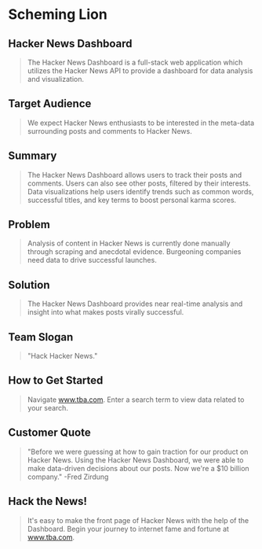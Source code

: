 # Scheming Lion #

<!-- 
> This material was originally posted [here](http://www.quora.com/What-is-Amazons-approach-to-product-development-and-product-management). It is reproduced here for posterities sake.

There is an approach called "working backwards" that is widely used at Amazon. They work backwards from the customer, rather than starting with an idea for a product and trying to bolt customers onto it. While working backwards can be applied to any specific product decision, using this approach is especially important when developing new products or features.

For new initiatives a product manager typically starts by writing an internal press release announcing the finished product. The target audience for the press release is the new/updated product's customers, which can be retail customers or internal users of a tool or technology. Internal press releases are centered around the customer problem, how current solutions (internal or external) fail, and how the new product will blow away existing solutions.

If the benefits listed don't sound very interesting or exciting to customers, then perhaps they're not (and shouldn't be built). Instead, the product manager should keep iterating on the press release until they've come up with benefits that actually sound like benefits. Iterating on a press release is a lot less expensive than iterating on the product itself (and quicker!).

If the press release is more than a page and a half, it is probably too long. Keep it simple. 3-4 sentences for most paragraphs. Cut out the fat. Don't make it into a spec. You can accompany the press release with a FAQ that answers all of the other business or execution questions so the press release can stay focused on what the customer gets. My rule of thumb is that if the press release is hard to write, then the product is probably going to suck. Keep working at it until the outline for each paragraph flows. 

Oh, and I also like to write press-releases in what I call "Oprah-speak" for mainstream consumer products. Imagine you're sitting on Oprah's couch and have just explained the product to her, and then you listen as she explains it to her audience. That's "Oprah-speak", not "Geek-speak".

Once the project moves into development, the press release can be used as a touchstone; a guiding light. The product team can ask themselves, "Are we building what is in the press release?" If they find they're spending time building things that aren't in the press release (overbuilding), they need to ask themselves why. This keeps product development focused on achieving the customer benefits and not building extraneous stuff that takes longer to build, takes resources to maintain, and doesn't provide real customer benefit (at least not enough to warrant inclusion in the press release).
 -->
 
## Hacker News Dashboard ##
  > The Hacker News Dashboard is a full-stack web application which utilizes the Hacker News API to provide a dashboard for data analysis and visualization.

## Target Audience ##
  > We expect Hacker News enthusiasts to be interested in the meta-data surrounding posts and comments to Hacker News.

## Summary ##
  > The Hacker News Dashboard allows users to track their posts and comments. Users can also see other posts, filtered by their interests. Data visualizations help users identify trends such as common words, successful titles, and key terms to boost personal karma scores.

## Problem ##
  > Analysis of content in Hacker News is currently done manually through scraping and anecdotal evidence. Burgeoning companies need data to drive successful launches.

## Solution ##
  > The Hacker News Dashboard provides near real-time analysis and insight into what makes posts virally successful. 

## Team Slogan ##
  > "Hack Hacker News."

## How to Get Started ##
  > Navigate www.tba.com. Enter a search term to view data related to your search.

## Customer Quote ##
  > "Before we were guessing at how to gain traction for our product on Hacker News. Using the Hacker News Dashboard, we were able to make data-driven decisions about our posts. Now we're a $10 billion company." -Fred Zirdung

## Hack the News! ##
  > It's easy to make the front page of Hacker News with the help of the Dashboard. Begin your journey
  to internet fame and fortune at www.tba.com.